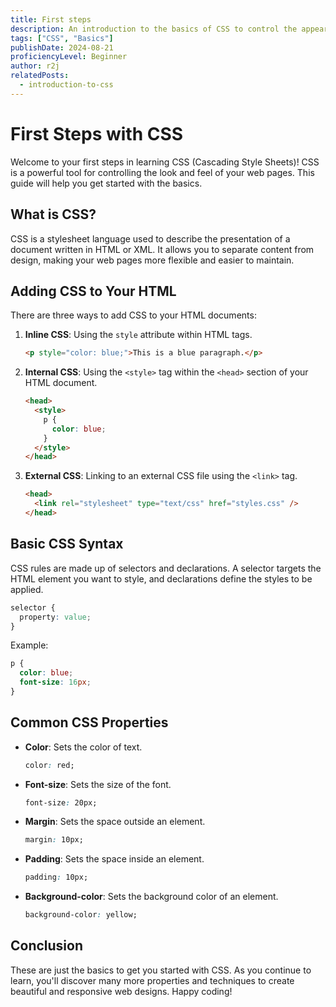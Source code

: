 ```yaml
---
title: First steps
description: An introduction to the basics of CSS to control the appearance of your web pages.
tags: ["CSS", "Basics"]
publishDate: 2024-08-21
proficiencyLevel: Beginner
author: r2j
relatedPosts:
  - introduction-to-css
---
```


# First Steps with CSS

Welcome to your first steps in learning CSS (Cascading Style Sheets)! CSS is a powerful tool for controlling the look and feel of your web pages. This guide will help you get started with the basics.

## What is CSS?

CSS is a stylesheet language used to describe the presentation of a document written in HTML or XML. It allows you to separate content from design, making your web pages more flexible and easier to maintain.

## Adding CSS to Your HTML

There are three ways to add CSS to your HTML documents:

1. **Inline CSS**: Using the `style` attribute within HTML tags.

   ```html
   <p style="color: blue;">This is a blue paragraph.</p>
   ```

2. **Internal CSS**: Using the `<style>` tag within the `<head>` section of your HTML document.

   ```html
   <head>
     <style>
       p {
         color: blue;
       }
     </style>
   </head>
   ```

3. **External CSS**: Linking to an external CSS file using the `<link>` tag.
   ```html
   <head>
     <link rel="stylesheet" type="text/css" href="styles.css" />
   </head>
   ```

## Basic CSS Syntax

CSS rules are made up of selectors and declarations. A selector targets the HTML element you want to style, and declarations define the styles to be applied.

```css
selector {
  property: value;
}
```

Example:

```css
p {
  color: blue;
  font-size: 16px;
}
```

## Common CSS Properties

- **Color**: Sets the color of text.

  ```css
  color: red;
  ```

- **Font-size**: Sets the size of the font.

  ```css
  font-size: 20px;
  ```

- **Margin**: Sets the space outside an element.

  ```css
  margin: 10px;
  ```

- **Padding**: Sets the space inside an element.

  ```css
  padding: 10px;
  ```

- **Background-color**: Sets the background color of an element.
  ```css
  background-color: yellow;
  ```

## Conclusion

These are just the basics to get you started with CSS. As you continue to learn, you'll discover many more properties and techniques to create beautiful and responsive web designs. Happy coding!
